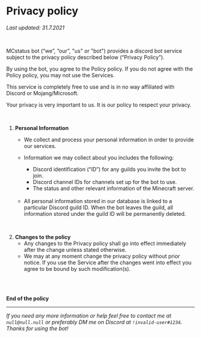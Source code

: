 # Privacy policy

*Last updated: 31.7.2021*

<br>

MCstatus bot (“we”, “our”, "us" or "bot") provides a discord bot service subject to the privacy policy described below (“Privacy Policy”).

By using the bot, you agree to the Policy policy. If you do not agree with the Policy policy, you may not use the Services.

This service is completely free to use and is in no way affiliated with Discord or Mojang/Microsoft.

Your privacy is very important to us. It is our policy to respect your privacy.

<br>

1. **Personal Information**
    * We collect and process your personal information in order to provide our services. 

    * Information we may collect about you includes the following:

        * Discord identification (“ID”) for any guilds you invite the bot to join.
        * Discord channel IDs for channels set up for the bot to use.
        * The status and other relevant information of the Minecraft server. 

    <br>

    * All personal information stored in our database is linked to a particular Discord guild ID. When the bot leaves the guild, all information stored under the guild ID will be permanently deleted. 

<br>

2. **Changes to the policy**
    * Any changes to the Privacy policy shall go into effect immediately after the change unless stated otherwise. 
    * We may at any moment change the privacy policy without prior notice. If you use the Service after the changes went into effect you agree to be bound by such modification(s).

<br><br>


**End of the policy**

---

*If you need any more information or help feel free to contact me at `null@null.null` or preferably DM me on Discord at `!invalid-user#1234`. Thanks for using the bot!*